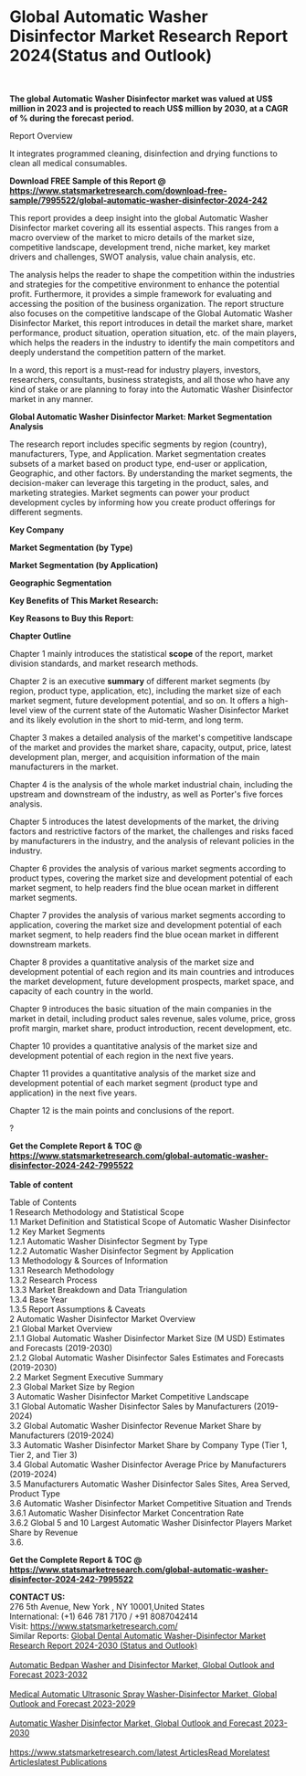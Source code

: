 <h1>Global Automatic Washer Disinfector Market Research Report 2024(Status and Outlook)</h1><br/><p><strong>The global Automatic Washer Disinfector market was valued at US$ million in 2023 and is projected to reach US$ million by 2030, at a <strong>CAGR</strong> of % during the forecast period.</strong></p><p>Report Overview</p><p>It integrates programmed cleaning, disinfection and drying functions to clean all medical consumables.</p><p><strong>Download FREE Sample of this Report @ <a href="https://www.statsmarketresearch.com/download-free-sample/7995522/global-automatic-washer-disinfector-2024-242">https://www.statsmarketresearch.com/download-free-sample/7995522/global-automatic-washer-disinfector-2024-242</a></strong></p><p>This report provides a deep insight into the global Automatic Washer Disinfector market covering all its essential aspects. This ranges from a macro overview of the market to micro details of the market size, competitive landscape, development trend, niche market, key market drivers and challenges, SWOT analysis, value chain analysis, etc.</p><p>The analysis helps the reader to shape the competition within the industries and strategies for the competitive environment to enhance the potential profit. Furthermore, it provides a simple framework for evaluating and accessing the position of the business organization. The report structure also focuses on the competitive landscape of the Global Automatic Washer Disinfector Market, this report introduces in detail the market share, market performance, product situation, operation situation, etc. of the main players, which helps the readers in the industry to identify the main competitors and deeply understand the competition pattern of the market.</p><p>In a word, this report is a must-read for industry players, investors, researchers, consultants, business strategists, and all those who have any kind of stake or are planning to foray into the Automatic Washer Disinfector market in any manner.</p><p><strong>Global Automatic Washer Disinfector Market: Market Segmentation Analysis</strong></p><p>The research report includes specific segments by region (country), manufacturers, Type, and Application. Market segmentation creates subsets of a market based on product type, end-user or application, Geographic, and other factors. By understanding the market segments, the decision-maker can leverage this targeting in the product, sales, and marketing strategies. Market segments can power your product development cycles by informing how you create product offerings for different segments.</p><p><strong>Key Company</strong></p><p><strong>Market Segmentation (by Type)</strong></p><p><strong>Market Segmentation (<strong>by Application</strong>)</strong></p><p><strong>Geographic Segmentation</strong></p><p><strong>Key Benefits of This Market Research:</strong></p><p><strong>Key <strong>Reasons to Buy</strong> this Report:</strong></p><p><strong>Chapter Outline</strong></p><p>Chapter 1 mainly introduces the statistical <strong>scope</strong> of the report, market division standards, and market research methods.</p><p>Chapter 2 is an executive <strong>summary</strong> of different market segments (by region, product type, application, etc), including the market size of each market segment, future development potential, and so on. It offers a high-level view of the current state of the Automatic Washer Disinfector Market and its likely evolution in the short to mid-term, and long term.</p><p>Chapter 3 makes a detailed analysis of the market's competitive landscape of the market and provides the market share, capacity, output, price, latest development plan, merger, and acquisition information of the main manufacturers in the market.</p><p>Chapter 4 is the analysis of the whole market industrial chain, including the upstream and downstream of the industry, as well as Porter's five forces analysis.</p><p>Chapter 5 introduces the latest developments of the market, the driving factors and restrictive factors of the market, the challenges and risks faced by manufacturers in the industry, and the analysis of relevant policies in the industry.</p><p>Chapter 6 provides the analysis of various market segments according to product types, covering the market size and development potential of each market segment, to help readers find the blue ocean market in different market segments.</p><p>Chapter 7 provides the analysis of various market segments according to application, covering the market size and development potential of each market segment, to help readers find the blue ocean market in different downstream markets.</p><p>Chapter 8 provides a quantitative analysis of the market size and development potential of each region and its main countries and introduces the market development, future development prospects, market space, and capacity of each country in the world.</p><p>Chapter 9 introduces the basic situation of the main companies in the market in detail, including product sales revenue, sales volume, price, gross profit margin, market share, product introduction, recent development, etc.</p><p>Chapter 10 provides a quantitative analysis of the market size and development potential of each region in the next five years.</p><p>Chapter 11 provides a quantitative analysis of the market size and development potential of each market segment (product type and application) in the next five years.</p><p>Chapter 12 is the main points and conclusions of the report.</p><p>? </p><div><b>Get the Complete Report & TOC @ <a href="https://www.statsmarketresearch.com/global-automatic-washer-disinfector-2024-242-7995522">https://www.statsmarketresearch.com/global-automatic-washer-disinfector-2024-242-7995522</a></b></div><br><b>Table of content</b><p>Table of Contents<br />1 Research Methodology and Statistical Scope<br />1.1 Market Definition and Statistical Scope of Automatic Washer Disinfector<br />1.2 Key Market Segments<br />1.2.1 Automatic Washer Disinfector Segment by Type<br />1.2.2 Automatic Washer Disinfector Segment by Application<br />1.3 Methodology & Sources of Information<br />1.3.1 Research Methodology<br />1.3.2 Research Process<br />1.3.3 Market Breakdown and Data Triangulation<br />1.3.4 Base Year<br />1.3.5 Report Assumptions & Caveats<br />2 Automatic Washer Disinfector Market Overview<br />2.1 Global Market Overview<br />2.1.1 Global Automatic Washer Disinfector Market Size (M USD) Estimates and Forecasts (2019-2030)<br />2.1.2 Global Automatic Washer Disinfector Sales Estimates and Forecasts (2019-2030)<br />2.2 Market Segment Executive Summary<br />2.3 Global Market Size by Region<br />3 Automatic Washer Disinfector Market Competitive Landscape<br />3.1 Global Automatic Washer Disinfector Sales by Manufacturers (2019-2024)<br />3.2 Global Automatic Washer Disinfector Revenue Market Share by Manufacturers (2019-2024)<br />3.3 Automatic Washer Disinfector Market Share by Company Type (Tier 1, Tier 2, and Tier 3)<br />3.4 Global Automatic Washer Disinfector Average Price by Manufacturers (2019-2024)<br />3.5 Manufacturers Automatic Washer Disinfector Sales Sites, Area Served, Product Type<br />3.6 Automatic Washer Disinfector Market Competitive Situation and Trends<br />3.6.1 Automatic Washer Disinfector Market Concentration Rate<br />3.6.2 Global 5 and 10 Largest Automatic Washer Disinfector Players Market Share by Revenue<br />3.6.<br><div><b>Get the Complete Report & TOC @ <a href="https://www.statsmarketresearch.com/global-automatic-washer-disinfector-2024-242-7995522">https://www.statsmarketresearch.com/global-automatic-washer-disinfector-2024-242-7995522</a></b></div></p> <b>CONTACT US:</b><br>276 5th Avenue, New York , NY 10001,United States<br>International: (+1) 646 781 7170 / +91 8087042414<br>Visit: <a href="https://www.statsmarketresearch.com/">https://www.statsmarketresearch.com/</a><br>Similar Reports: <a href="https://www.statsmarketresearch.com/global-automatic-washer-disinfector-2024-242-7995522">Global Dental Automatic Washer-Disinfector Market Research Report 2024-2030 (Status and Outlook)</a><br/><br/><a href="https://www.statsmarketresearch.com/global-automatic-washer-disinfector-2024-242-7995522">Automatic Bedpan Washer and Disinfector Market, Global Outlook and Forecast 2023-2032</a><br/><br/><a href="https://www.statsmarketresearch.com/global-automatic-washer-disinfector-2024-242-7995522">Medical Automatic Ultrasonic Spray Washer-Disinfector Market, Global Outlook and Forecast 2023-2029</a><br/><br/><a href="https://www.statsmarketresearch.com/global-automatic-washer-disinfector-2024-242-7995522">Automatic Washer Disinfector Market, Global Outlook and Forecast 2023-2030</a><br/><br/><a href="https://gyeongbokgung.com">https://www.statsmarketresearch.com/</a><a href="https://hallyeomaritime.com">latest Articles</a><a href="https://jingwansa.com">Read More</a><a href=https://nguoiviet.jp/">latest Articles</a><a href="https://www.intelmarketresearch.com/">latest Publications</a>